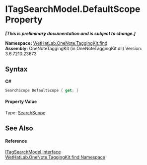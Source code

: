 # ITagSearchModel.DefaultScope Property 
 _**\[This is preliminary documentation and is subject to change.\]**_

**Namespace:**&nbsp;<a href="0e3a8efd-07d2-1709-b1cd-709153222081.md">WetHatLab.OneNote.TaggingKit.find</a><br />**Assembly:**&nbsp;OneNoteTaggingKit (in OneNoteTaggingKit.dll) Version: 3.6.7210.23673

## Syntax

**C#**<br />
``` C#
SearchScope DefaultScope { get; }
```


#### Property Value
Type: <a href="4760e4a7-2567-13e1-859f-377774327115.md">SearchScope</a>

## See Also


#### Reference
<a href="535c3fef-5462-2463-759b-5af4898e3747.md">ITagSearchModel Interface</a><br /><a href="0e3a8efd-07d2-1709-b1cd-709153222081.md">WetHatLab.OneNote.TaggingKit.find Namespace</a><br />